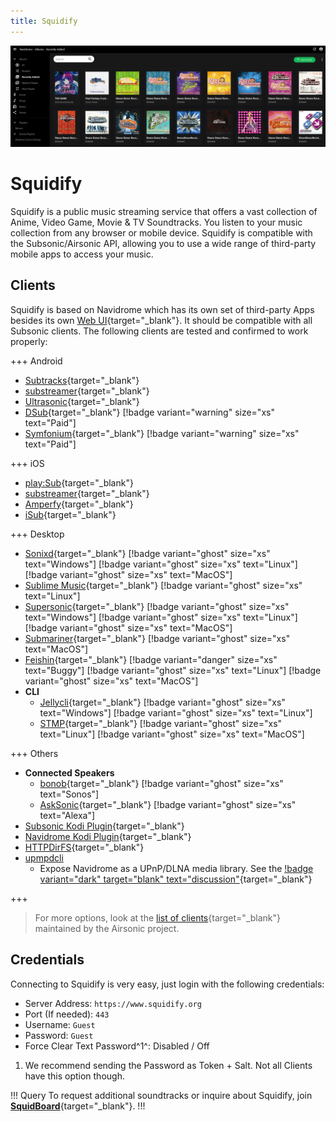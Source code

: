 ```yaml
---
title: Squidify
---
```


![](/public/ss/squidify.png)
# Squidify

Squidify is a public music streaming service that offers a vast collection of Anime, Video Game, Movie & TV Soundtracks. You listen to your music collection from any browser or mobile device. Squidify is compatible with the Subsonic/Airsonic API, allowing you to use a wide range of third-party mobile apps to access your music.

## Clients

Squidify is based on Navidrome which has its own set of third-party Apps besides its own [Web UI](https://www.squidify.org/){target="_blank"}. It should be compatible with all Subsonic clients. The following clients are tested and confirmed to work properly:

+++ Android

- [Subtracks](https://github.com/austinried/subtracks#readme){target="_blank"}
- [substreamer](https://substreamerapp.com/){target="_blank"}
- [Ultrasonic](https://ultrasonic.gitlab.io/){target="_blank"}
- [DSub](https://play.google.com/store/apps/details?id=github.daneren2005.dsub){target="_blank"} [!badge variant="warning" size="xs" text="Paid"]
- [Symfonium](https://symfonium.app/){target="_blank"} [!badge variant="warning" size="xs" text="Paid"]

+++ iOS

- [play:Sub](http://michaelsapps.dk/playsubapp/){target="_blank"}
- [substreamer](https://substreamerapp.com/){target="_blank"}
- [Amperfy](https://github.com/BLeeEZ/amperfy#readme){target="_blank"}
- [iSub](https://isub.app){target="_blank"}


+++ Desktop

- [Sonixd](https://github.com/jeffvli/sonixd){target="_blank"} [!badge variant="ghost" size="xs" text="Windows"] [!badge variant="ghost" size="xs" text="Linux"] [!badge variant="ghost" size="xs" text="MacOS"]
- [Sublime Music](https://sublimemusic.app/){target="_blank"} [!badge variant="ghost" size="xs" text="Linux"]
- [Supersonic](https://github.com/dweymouth/supersonic){target="_blank"} [!badge variant="ghost" size="xs" text="Windows"] [!badge variant="ghost" size="xs" text="Linux"] [!badge variant="ghost" size="xs" text="MacOS"]
- [Submariner](https://submarinerapp.com/){target="_blank"} [!badge variant="ghost" size="xs" text="MacOS"]
- [Feishin](https://github.com/jeffvli/feishin){target="_blank"} [!badge variant="danger" size="xs" text="Buggy"] [!badge variant="ghost" size="xs" text="Linux"] [!badge variant="ghost" size="xs" text="MacOS"]
- **CLI**
    - [Jellycli](https://github.com/tryffel/jellycli#readme){target="_blank"} [!badge variant="ghost" size="xs" text="Windows"] [!badge variant="ghost" size="xs" text="Linux"]
    - [STMP](https://github.com/wildeyedskies/stmp#readme){target="_blank"} [!badge variant="ghost" size="xs" text="Linux"] [!badge variant="ghost" size="xs" text="MacOS"]

+++ Others

- **Connected Speakers**
  - [bonob](https://github.com/simojenki/bonob#readme){target="_blank"} [!badge variant="ghost" size="xs" text="Sonos"]
  - [AskSonic](https://github.com/srichter/asksonic#readme){target="_blank"} [!badge variant="ghost" size="xs" text="Alexa"]
- [Subsonic Kodi Plugin](https://github.com/warwickh/plugin.audio.subsonic#readme){target="_blank"}
- [Navidrome Kodi Plugin](https://github.com/BobHasNoSoul/plugin.audio.navidrome#readme){target="_blank"}
- [HTTPDirFS](https://github.com/fangfufu/httpdirfs#readme){target="_blank"}
- [upmpdcli](https://www.lesbonscomptes.com/upmpdcli/index.html)
    - Expose Navidrome as a UPnP/DLNA media library. See the [!badge variant="dark" target="blank" text="discussion"](https://github.com/navidrome/navidrome/discussions/2324){target="_blank"}

+++

> For more options, look at the [list of clients](https://airsonic.github.io/docs/apps/){target="_blank"} maintained by the Airsonic project.

## Credentials

Connecting to Squidify is very easy, just login with the following credentials:

- Server Address: `https://www.squidify.org`
- Port (If needed): `443`
- Username: `Guest`
- Password: `Guest`
- Force Clear Text Password^1^: Disabled / Off

 1. We recommend sending the Password as Token + Salt. Not all Clients have this option though.

!!! Query
To request additional soundtracks or inquire about Squidify, join [**SquidBoard**](https://www.squid-board.org/){target="_blank"}.
!!!



